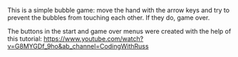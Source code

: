 This is a simple bubble game: move the hand with the arrow keys and try to prevent the bubbles from touching each other. If they do, game over.

The buttons in the start and game over menus were created with the help of this tutorial:
https://www.youtube.com/watch?v=G8MYGDf_9ho&ab_channel=CodingWithRuss
